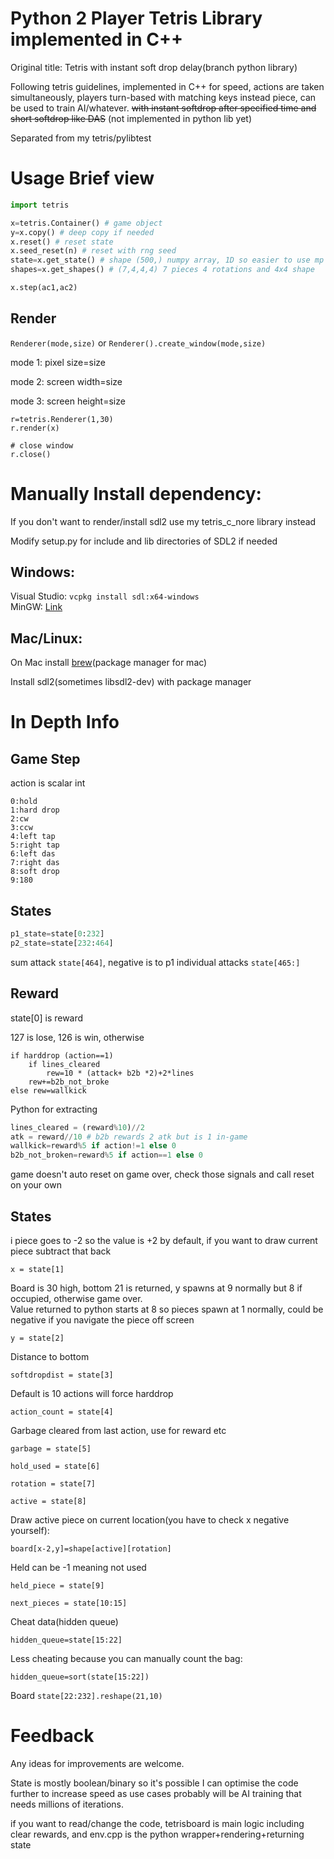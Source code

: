 # Python 2 Player Tetris Library implemented in C++


Original title: Tetris with instant soft drop delay(branch python library)

Following tetris guidelines, implemented in C++ for speed, actions are taken simultaneously, players turn-based with matching keys instead piece, can be used to train AI/whatever. ~~with instant softdrop after specified time and short softdrop like DAS~~ (not implemented in python lib yet)

Separated from my tetris/pylibtest

# Usage Brief view
```python
import tetris

x=tetris.Container() # game object
y=x.copy() # deep copy if needed
x.reset() # reset state
x.seed_reset(n) # reset with rng seed
state=x.get_state() # shape (500,) numpy array, 1D so easier to use mp shared memory, more info below
shapes=x.get_shapes() # (7,4,4,4) 7 pieces 4 rotations and 4x4 shape 

x.step(ac1,ac2)
```

## Render
`Renderer(mode,size)`
or
`Renderer().create_window(mode,size)`

mode 1: pixel size=size

mode 2: screen width=size

mode 3: screen height=size
```
r=tetris.Renderer(1,30) 
r.render(x)

# close window
r.close()
```
# Manually Install dependency:
If you don't want to render/install sdl2 use my tetris\_c\_nore library instead

Modify setup.py for include and lib directories of SDL2 if needed
## Windows:

Visual Studio: `vcpkg install sdl:x64-windows`\
MinGW: [Link](https://github.com/libsdl-org/SDL/releases/latest)

## Mac/Linux:
On Mac install [brew](https://brew.sh)(package manager for mac)

Install sdl2(sometimes libsdl2-dev) with package manager


# In Depth Info
## Game Step

action is scalar int
```
0:hold
1:hard drop
2:cw
3:ccw
4:left tap
5:right tap
6:left das
7:right das
8:soft drop
9:180
```
## States
```python
p1_state=state[0:232]
p2_state=state[232:464]
```
sum attack `state[464]`, negative is to p1
individual attacks `state[465:]`
## Reward
state[0] is reward

127 is lose, 126 is win, otherwise 

```
if harddrop (action==1)
    if lines_cleared
        rew=10 * (attack+ b2b *2)+2*lines
    rew+=b2b_not_broke
else rew=wallkick
```
Python for extracting
```python
lines_cleared = (reward%10)//2
atk = reward//10 # b2b rewards 2 atk but is 1 in-game
wallkick=reward%5 if action!=1 else 0
b2b_not_broken=reward%5 if action==1 else 0
```

game doesn't auto reset on game over, check those signals and call reset on your own

## States
i piece goes to -2 so the value is +2 by default, if you want to draw current piece subtract that back

`x = state[1]`

Board is 30 high, bottom 21 is returned, y spawns at 9 normally but 8 if occupied, otherwise game over.\
Value returned to python starts at 8 so pieces spawn at 1 normally, could be negative if you navigate the piece off screen

`y = state[2]`

Distance to bottom

`softdropdist = state[3]`

Default is 10 actions will force harddrop

`action_count = state[4]`

Garbage cleared from last action, use for reward etc

`garbage = state[5]`

`hold_used = state[6]`

`rotation = state[7]`

`active = state[8]`

Draw active piece on current location(you have to check x negative yourself):

`board[x-2,y]=shape[active][rotation]`

Held can be -1 meaning not used

`held_piece = state[9]`

`next_pieces = state[10:15]`

Cheat data(hidden queue)

`hidden_queue=state[15:22]`

Less cheating because you can manually count the bag:

`hidden_queue=sort(state[15:22])`


Board `state[22:232].reshape(21,10)`

# Feedback
Any ideas for improvements are welcome. 

State is mostly boolean/binary so it's possible I can optimise the code further to increase speed as use cases probably will be AI training that needs millions of iterations. 

if you want to read/change the code, tetrisboard is main logic including clear rewards, and env.cpp is the python wrapper+rendering+returning state
